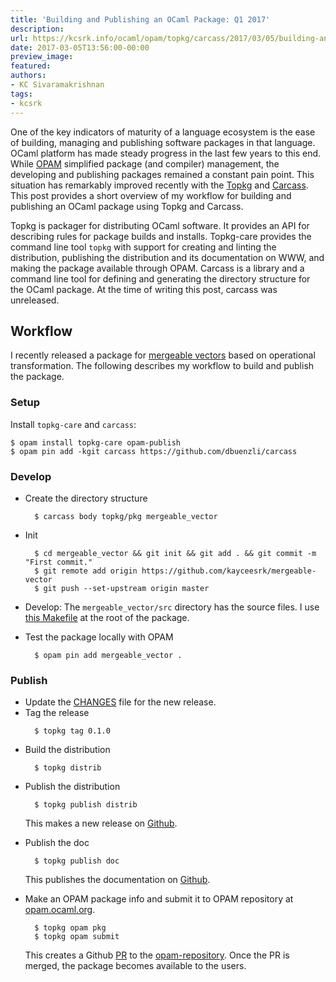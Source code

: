 ```yaml
---
title: 'Building and Publishing an OCaml Package: Q1 2017'
description:
url: https://kcsrk.info/ocaml/opam/topkg/carcass/2017/03/05/building-and-publishing-an-OCaml-package/
date: 2017-03-05T13:56:00-00:00
preview_image:
featured:
authors:
- KC Sivaramakrishnan
tags:
- kcsrk
---
```


<p>One of the key indicators of maturity of a language ecosystem is the ease of
building, managing and publishing software packages in that language. OCaml
platform has made steady progress in the last few years to this end. While
<a href="https://opam.ocaml.org/">OPAM</a> simplified package (and compiler) management,
the developing and publishing packages remained a constant pain point. This
situation has remarkably improved recently with the
<a href="http://erratique.ch/software/topkg">Topkg</a> and
<a href="https://github.com/dbuenzli/carcass">Carcass</a>. This post provides a short
overview of my workflow for building and publishing an OCaml package using Topkg
and Carcass.</p>



<p>Topkg is packager for distributing OCaml software. It provides an API for
describing rules for package builds and installs. Topkg-care provides the
command line tool <code class="language-plaintext highlighter-rouge">topkg</code> with support for creating and linting the
distribution, publishing the distribution and its documentation on WWW, and
making the package available through OPAM. Carcass is a library and a command
line tool for defining and generating the directory structure for the OCaml
package. At the time of writing this post, carcass was unreleased.</p>

<h2>Workflow</h2>

<p>I recently released a package for <a href="https://github.com/kayceesrk/mergeable-vector">mergeable
vectors</a> based on operational
transformation. The following describes my workflow to build and publish the
package.</p>

<h3>Setup</h3>

<p>Install <code class="language-plaintext highlighter-rouge">topkg-care</code> and <code class="language-plaintext highlighter-rouge">carcass</code>:</p>

<div class="language-plaintext highlighter-rouge"><div class="highlight"><pre class="highlight"><code>$ opam install topkg-care opam-publish
$ opam pin add -kgit carcass https://github.com/dbuenzli/carcass
</code></pre></div></div>

<h3>Develop</h3>

<ul>
  <li>Create the directory structure
    <div class="language-plaintext highlighter-rouge"><div class="highlight"><pre class="highlight"><code>  $ carcass body topkg/pkg mergeable_vector
</code></pre></div>    </div>
  </li>
  <li>Init
    <div class="language-plaintext highlighter-rouge"><div class="highlight"><pre class="highlight"><code>  $ cd mergeable_vector &amp;&amp; git init &amp;&amp; git add . &amp;&amp; git commit -m &quot;First commit.&quot;
  $ git remote add origin https://github.com/kayceesrk/mergeable-vector
  $ git push --set-upstream origin master
</code></pre></div>    </div>
  </li>
  <li>
    <p>Develop: The <code class="language-plaintext highlighter-rouge">mergeable_vector/src</code> directory has the source files. I use
<a href="https://github.com/kayceesrk/mergeable-vector/blob/master/Makefile">this Makefile</a>
at the root of the package.</p>
  </li>
  <li>Test the package locally with OPAM
    <div class="language-plaintext highlighter-rouge"><div class="highlight"><pre class="highlight"><code>  $ opam pin add mergeable_vector .
</code></pre></div>    </div>
  </li>
</ul>

<h3>Publish</h3>

<ul>
  <li>Update the
<a href="https://github.com/kayceesrk/mergeable-vector/blob/master/CHANGES.md">CHANGES</a> file for the new release.</li>
  <li>Tag the release
    <div class="language-plaintext highlighter-rouge"><div class="highlight"><pre class="highlight"><code>  $ topkg tag 0.1.0
</code></pre></div>    </div>
  </li>
  <li>Build the distribution
    <div class="language-plaintext highlighter-rouge"><div class="highlight"><pre class="highlight"><code>  $ topkg distrib
</code></pre></div>    </div>
  </li>
  <li>Publish the distribution
    <div class="language-plaintext highlighter-rouge"><div class="highlight"><pre class="highlight"><code>  $ topkg publish distrib
</code></pre></div>    </div>
    <p>This makes a new release on <a href="https://github.com/kayceesrk/mergeable-vector/releases">Github</a>.</p>
  </li>
  <li>Publish the doc
    <div class="language-plaintext highlighter-rouge"><div class="highlight"><pre class="highlight"><code>  $ topkg publish doc
</code></pre></div>    </div>
    <p>This publishes the documentation on <a href="http://kayceesrk.github.io/mergeable-vector/doc/">Github</a>.</p>
  </li>
  <li>Make an OPAM package info and submit it to OPAM repository at <a href="https://opam.ocaml.org/">opam.ocaml.org</a>.
    <div class="language-plaintext highlighter-rouge"><div class="highlight"><pre class="highlight"><code>  $ topkg opam pkg
  $ topkg opam submit
</code></pre></div>    </div>
    <p>This creates a Github <a href="https://github.com/ocaml/opam-repository/pull/8623">PR</a>
to the <a href="https://github.com/ocaml/opam-repository">opam-repository</a>. Once the
PR is merged, the package becomes available to the users.</p>
  </li>
</ul>

